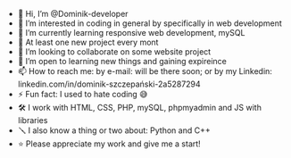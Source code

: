 - 👋 Hi, I’m @Dominik-developer
- 👀 I’m interested in coding in general by specifically in web development
- 🌱 I’m currently learning responsive web development, mySQL
- 🧩 At least one new project every mont
- 💞️ I’m looking to collaborate on some website project
- 🤲 I’m open to learning new things and gaining expireince
- 📫 How to reach me: by e-mail: will be there soon; or by my Linkedin: linkedin.com/in/dominik-szczepański-2a5287294
- ⚡ Fun fact: I used to hate coding 😅
- 🛠 I work with HTML, CSS, PHP, mySQL, phpmyadmin and JS with libraries
- 🪛 I also know a thing or two about: Python and C++
- ⭐️ Please appreciate my work and give me a start!
